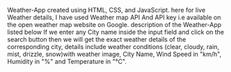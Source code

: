 Weather-App created using HTML, CSS, and JavaScript. here for live Weather details, I have used Weather map API And API key i.e available on the open weather map website on Google. description of the Weather-App listed below If we enter any City name inside the input field and click on the search button then we will get the exact weather details of the corresponding city, details include weather conditions (clear, cloudy, rain, mist, drizzle, snow)with weather image, City Name, Wind Speed in "km/h", Humidity in "%" and Temperature in "°C".
